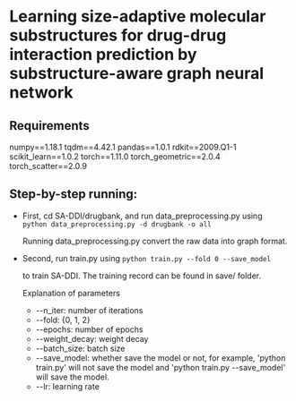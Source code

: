 # Learning size-adaptive molecular substructures for drug-drug interaction prediction by substructure-aware graph neural network

## Requirements  
numpy==1.18.1
tqdm==4.42.1
pandas==1.0.1
rdkit==2009.Q1-1
scikit_learn==1.0.2
torch==1.11.0
torch_geometric==2.0.4
torch_scatter==2.0.9

## Step-by-step running:  
- First, cd SA-DDI/drugbank, and run data_preprocessing.py using  
  `python data_preprocessing.py -d drugbank -o all`  

  Running data_preprocessing.py convert the raw data into graph format.

- Second, run train.py using 
  `python train.py --fold 0 --save_model` 

  to train SA-DDI. The training record can be found in save/ folder.

  Explanation of parameters

  - --n_iter: number of iterations
  - --fold: {0, 1, 2}
  - --epochs: number of epochs
  - --weight_decay: weight decay
  - --batch_size: batch size
  - --save_model: whether save the model or not, for example, 'python train.py' will not save the model and 'python train.py --save_model' will save the model.
  - --lr: learning rate

